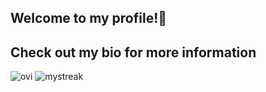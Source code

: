 ## Welcome to my profile!👋
## Check out my bio for more information

<img src="https://github-readme-stats.vercel.app/api/top-langs?username=Aktonen&show_icons=true&locale=en&layout=compact&theme=chartreuse-dark" alt="ovi" /> <img src="https://github-readme-streak-stats.herokuapp.com/?user=Aktonen&theme=tokyonight" alt="mystreak"/>

<!--
**Aktonen/Aktonen** is a ✨ _special_ ✨ repository because its `README.md` (this file) appears on your GitHub profile.

Here are some ideas to get you started:

- 🔭 I’m currently working on ...
- 🌱 I’m currently learning ...
- 👯 I’m looking to collaborate on ...
- 🤔 I’m looking for help with ...
- 💬 Ask me about ...
- 📫 How to reach me: ...
- 😄 Pronouns: ...
- ⚡ Fun fact: ...
-->
